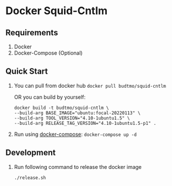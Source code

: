 Docker Squid-Cntlm
==================

Requirements
------------
1. Docker
2. Docker-Compose (Optional)

Quick Start
-----------

1. You can pull from docker hub
	```docker pull budtmo/squid-cntlm```

    OR you can build by yourself:
	
	```
    docker build -t budtmo/squid-cntlm \
	--build-arg BASE_IMAGE="ubuntu:focal-20220113" \
	--build-arg TOOL_VERSION="4.10-1ubuntu1.5" \
	--build-arg RELEASE_TAG_VERSION="4.10-1ubuntu1.5-p1" .
	```

2. Run using [docker-compose](docker-compose.yml):
	```docker-compose up -d```


Development
-----------

1. Run following command to release the docker image
	```
	./release.sh
	```
